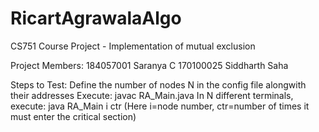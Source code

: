 # RicartAgrawalaAlgo
CS751 Course Project - Implementation of mutual exclusion

Project Members:
184057001 Saranya C
170100025 Siddharth Saha

Steps to Test:
Define the number of nodes N in the config file alongwith their addresses
Execute: javac RA_Main.java
In N different terminals, execute: java RA_Main i ctr
(Here i=node number, ctr=number of times it must enter the critical section)